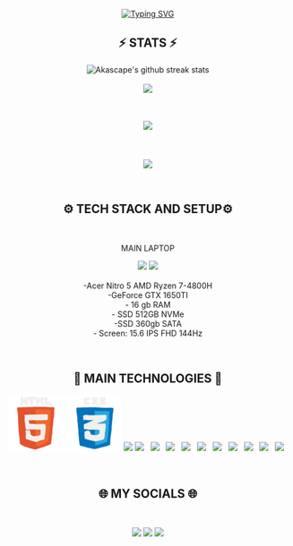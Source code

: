 <p align="center"> 


<p align="center"> <a href="https://git.io/typing-svg"><img src="https://readme-typing-svg.demolab.com?font=Orbitron&pause=1000&width=435&lines=Welcome+to+my+Github+Profile+Page!" alt="Typing SVG" /></a> </p>

<h2 align="center">⚡ STATS ⚡</h2>

<p align="center">
<img align="center" width="800" src="https://github-readme-streak-stats.herokuapp.com/?user=gpessoni&theme=github-dark&hide_border=true&date_format=M%20j%5B%2C%20Y%5D" alt="Akascape's github streak stats"> 
  <br/><br/>
<img style="margin-bottom: 30px" align="center" width="800" src="https://github-profile-summary-cards.vercel.app/api/cards/profile-details?username=gpessoni&theme=github_dark&show_icons=true&bg_color=0111111"> <br/><br/>
<img  align="center" src="https://github-profile-trophy.vercel.app/?username=gpessoni&theme=onedark&no-frame=False&row=1&&margin-w=20&no-bg=true"> <br/><br/>
<br/><br/><img align="center" width="150"  src="https://komarev.com/ghpvc/?username=gpessoni&label=PROFILE+VIEWS&style=flat-square">
</p>

<br> 
<h2 align="center">⚙️ TECH STACK AND SETUP⚙️ </h2>
<br> 
<p align="center">MAIN LAPTOP</p>
<p align="center"> 
<img src="https://img.shields.io/badge/OS-Windows_11-informational?style=flat&logo=Microsoft&logoColor=blue&color=1bdce3)](https://www.microsoft.com/en-us/windows?wa=wsignin1.0"/>
<img src="https://img.shields.io/badge/IDLE-VS_Code-informational?style=flat&logo=VisualStudioCode&logoColor=lightblue&color=blue)](https://code.visualstudio.com/"/>
  <br/><br/>
-Acer Nitro 5 AMD Ryzen 7-4800H <br/>
-GeForce GTX 1650TI<br/>
- 16 gb RAM<br/>
- SSD 512GB NVMe<br/>
-SSD 360gb SATA<br/>
 - Screen: 15.6 IPS FHD 144Hz<br/>

</p>

<br> <h2 align="center">🚀 MAIN TECHNOLOGIES  🚀 </h2>
<p dir="auto" align="center">
   <img src="https://raw.githubusercontent.com/Zenfection/Image/master/2021/06/08-15-55-13-06-00-18-00-html5.gif" style="max-width: 100%;" width="100">
       <img src="https://raw.githubusercontent.com/Zenfection/Image/master/2021/06/08-15-57-53-68747470733a2f2f6d65646961302e67697068792e636f6d2f6d656469612f667345615a6c644e43384131504a336d77702f736f757263652e676966.gif" style="max-width: 100%;" width="100">
<img src="https://miro.medium.com/v2/resize:fit:960/1*-tOldEbfjijxn9VqZeULqg.gif" style="max-width: 100%;" width="100">
   <img src="https://static-00.iconduck.com/assets.00/node-js-icon-1901x2048-mk1e13df.png" style="max-width: 100%;" width="100">&nbsp;&nbsp;
     <img src="https://upload.wikimedia.org/wikipedia/pt/thumb/3/30/Java_programming_language_logo.svg/1200px-Java_programming_language_logo.svg.png" style="max-width: 100%;" width="70">&nbsp;&nbsp;
     <img src="https://upload.wikimedia.org/wikipedia/commons/thumb/9/91/Electron_Software_Framework_Logo.svg/2048px-Electron_Software_Framework_Logo.svg.png" style="max-width: 100%;" width="100">&nbsp;&nbsp;
      <img src="https://upload.wikimedia.org/wikipedia/commons/thumb/e/e6/Python_and_Qt.svg/1200px-Python_and_Qt.svg.png" style="max-width: 100%;" width="100">&nbsp;&nbsp;
        <img src="https://it-start.online/wp-content/uploads/2022/05/tkinter-python-2-5.png" style="max-width: 100%;" width="140">&nbsp;&nbsp;
   <img src="https://cdn.icon-icons.com/icons2/2415/PNG/512/postgresql_plain_wordmark_logo_icon_146390.png" width="100">&nbsp;&nbsp;
<img src="https://logodownload.org/wp-content/uploads/2016/10/mysql-logo.png" width="100">&nbsp;&nbsp;
  <img src="https://logodownload.org/wp-content/uploads/2018/02/raspberry-pi-logo.png" width="70">&nbsp;&nbsp;
    <img src="https://brandslogos.com/wp-content/uploads/images/large/arduino-logo-1.png" width="70">&nbsp;&nbsp;
      <img src="https://glcv3.b-cdn.net/wp-content/uploads/sites/3/2023/01/gamemaker-studio-logo.png" width="70">&nbsp;&nbsp;
</p>

<br> <h2 align="center"> 🌐 MY SOCIALS 🌐 </h2>
<br> <p align="center"> 
[<img src="https://img.shields.io/badge/-Github-informational?style=flat&logo=github&logoColor=black&color=white">](https://github.com/gpessoni) 
 [<img src="https://img.shields.io/badge/-Linkedin-informational?style=flat&logo=linkedin&logoColor=blue&color=white">](https://www.instagram.com/gabriel_pessoni/)
 [<img src="https://img.shields.io/badge/-Instagram-informational?style=flat&logo=instagram&logoColor=red&color=white">](https://www.instagram.com/gabriel_pessoni/) 
</p>

